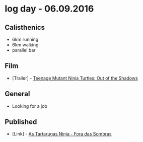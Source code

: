 # log day - 06.09.2016

## Calisthenics

- 6km running
- 6km walking 
- parallel bar


## Film

- \[Trailer\] - [Teenage Mutant Ninja Turtles: Out of the Shadows](https://www.youtube.com/watch?v=zeTFf6gDCQM)


## General 

- Looking for a job


## Published

- \[Link\] - [As Tartarugas Ninja - Fora das Sombras](http://imhomovies.com.br/opinions/em-cartaz/teenage-mutant-ninja-turtles-2/)

